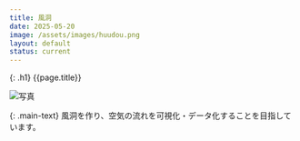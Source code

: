 ```yaml
---
title: 風洞
date: 2025-05-20
image: /assets/images/huudou.png
layout: default
status: current
---
```


{: .h1}
{{page.title}}

<div class="w-full h-[300px] overflow-hidden">
  <img
    class="h-full w-auto mx-auto object-cover"
    src="{{ page.image | relative_url }}"
    alt="写真"
  />
</div>

{: .main-text}
風洞を作り、空気の流れを可視化・データ化することを目指しています。
